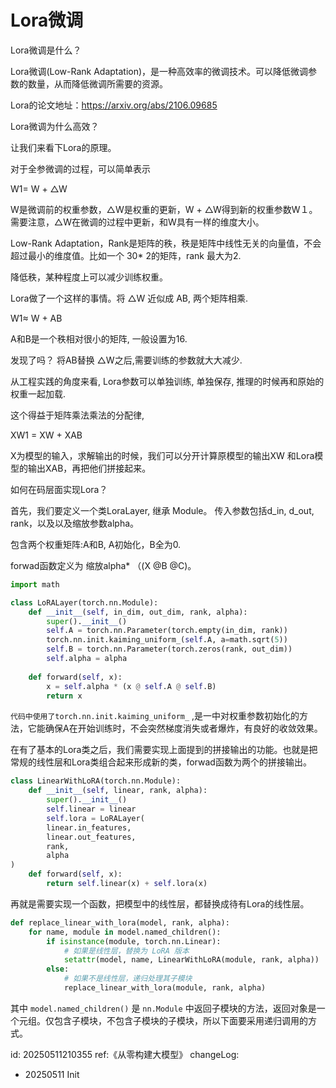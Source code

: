 # Lora微调



Lora微调是什么？ 



Lora微调(Low-Rank Adaptation)，是一种高效率的微调技术。可以降低微调参数的数量，从而降低微调所需要的资源。



Lora的论文地址：https://arxiv.org/abs/2106.09685



Lora微调为什么高效？ 

让我们来看下Lora的原理。

对于全参微调的过程，可以简单表示

W1= W  + △W

 W是微调前的权重参数，△W是权重的更新，W  + △W得到新的权重参数W１。需要注意，△W在微调的过程中更新，和W具有一样的维度大小。

Low-Rank Adaptation，Rank是矩阵的秩，秩是矩阵中线性无关的向量值，不会超过最小的维度值。比如一个 30* 2的矩阵，rank 最大为2.

降低秩，某种程度上可以减少训练权重。

Lora做了一个这样的事情。将 △W 近似成 AB, 两个矩阵相乘.

W1≈  W   +  AB

A和B是一个秩相对很小的矩阵, 一般设置为16.

发现了吗？ 将AB替换 △W之后,需要训练的参数就大大减少.  



从工程实践的角度来看,  Lora参数可以单独训练, 单独保存, 推理的时候再和原始的权重一起加载. 

这个得益于矩阵乘法乘法的分配律,   

XW1  = XW +  XAB

X为模型的输入，求解输出的时候，我们可以分开计算原模型的输出XW 和Lora模型的输出XAB，再把他们拼接起来。



如何在码层面实现Lora？ 

首先，我们要定义一个类LoraLayer,  继承 Module。 传入参数包括d_in, d_out, rank，以及以及缩放参数alpha。 

包含两个权重矩阵:A和B, A初始化，B全为0.

forwad函数定义为 缩放alpha*  （(X @B @C)。

```py
import math

class LoRALayer(torch.nn.Module):
    def __init__(self, in_dim, out_dim, rank, alpha):
        super().__init__()
        self.A = torch.nn.Parameter(torch.empty(in_dim, rank))
        torch.nn.init.kaiming_uniform_(self.A, a=math.sqrt(5))
        self.B = torch.nn.Parameter(torch.zeros(rank, out_dim))
        self.alpha = alpha
        
    def forward(self, x):
        x = self.alpha * (x @ self.A @ self.B)
        return x

```

`代码中使用了torch.nn.init.kaiming_uniform_` ,是一中对权重参数初始化的方法，它能确保A在开始训练时，不会突然梯度消失或者爆炸，有良好的收敛效果。



在有了基本的Lora类之后，我们需要实现上面提到的拼接输出的功能。也就是把常规的线性层和Lora类组合起来形成新的类，forwad函数为两个的拼接输出。

```py
class LinearWithLoRA(torch.nn.Module):
	def __init__(self, linear, rank, alpha):
        super().__init__()
        self.linear = linear
        self.lora = LoRALayer(
        linear.in_features,
        linear.out_features,
        rank,
        alpha
)
    def forward(self, x):
    	return self.linear(x) + self.lora(x)
```

再就是需要实现一个函数，把模型中的线性层，都替换成待有Lora的线性层。

```py
def replace_linear_with_lora(model, rank, alpha):
    for name, module in model.named_children():
        if isinstance(module, torch.nn.Linear):
            # 如果是线性层，替换为 LoRA 版本
            setattr(model, name, LinearWithLoRA(module, rank, alpha))
        else:
            # 如果不是线性层，递归处理其子模块
            replace_linear_with_lora(module, rank, alpha)
```

其中 `model.named_children()` 是 `nn.Module` 中返回子模块的方法，返回对象是一个元组。仅包含子模块，不包含子模块的子模块，所以下面要采用递归调用的方式。

id: 20250511210355
ref:《从零构建大模型》
changeLog: 

- 20250511 Init



